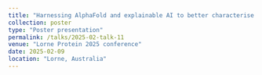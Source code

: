 ```yaml
---
title: "Harnessing AlphaFold and explainable AI to better characterise human missense variants and diseases"
collection: poster
type: "Poster presentation"
permalink: /talks/2025-02-talk-11
venue: "Lorne Protein 2025 conference"
date: 2025-02-09
location: "Lorne, Australia"
---
```


<p></p>

<object data="/files/lorne2025_mutation_qishengpan_poster.pdf" type="application/pdf" width="841px" height="1250px"></object>



